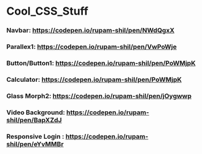 # Cool_CSS_Stuff

### Navbar: https://codepen.io/rupam-shil/pen/NWdQgxX

### Parallex1: https://codepen.io/rupam-shil/pen/VwPoWje

### Button/Button1: https://codepen.io/rupam-shil/pen/PoWMjpK

### Calculator: https://codepen.io/rupam-shil/pen/PoWMjpK

### Glass Morph2: https://codepen.io/rupam-shil/pen/jOygwwp

### Video Background: https://codepen.io/rupam-shil/pen/BapXZdJ

### Responsive Login : https://codepen.io/rupam-shil/pen/eYvMMBr
